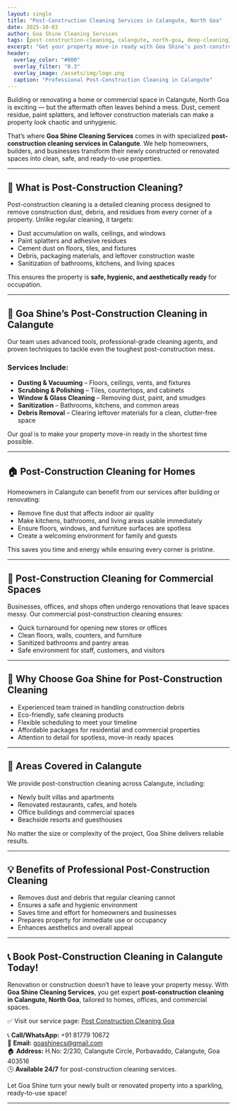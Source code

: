 ```yaml
---
layout: single
title: "Post-Construction Cleaning Services in Calangute, North Goa"
date: 2025-10-03
author: Goa Shine Cleaning Services
tags: [post-construction-cleaning, calangute, north-goa, deep-cleaning]
excerpt: "Get your property move-in ready with Goa Shine’s post-construction cleaning services in Calangute, North Goa — removing dust, debris, and construction residues efficiently."
header:
  overlay_color: "#000"
  overlay_filter: "0.3"
  overlay_image: /assets/img/logo.png
  caption: "Professional Post-Construction Cleaning in Calangute"
---
```


Building or renovating a home or commercial space in Calangute, North Goa is exciting — but the aftermath often leaves behind a mess. Dust, cement residue, paint splatters, and leftover construction materials can make a property look chaotic and unhygienic.  

That’s where **Goa Shine Cleaning Services** comes in with specialized **post-construction cleaning services in Calangute**. We help homeowners, builders, and businesses transform their newly constructed or renovated spaces into clean, safe, and ready-to-use properties.

---

## 🧹 What is Post-Construction Cleaning?
Post-construction cleaning is a detailed cleaning process designed to remove construction dust, debris, and residues from every corner of a property. Unlike regular cleaning, it targets:  
- Dust accumulation on walls, ceilings, and windows  
- Paint splatters and adhesive residues  
- Cement dust on floors, tiles, and fixtures  
- Debris, packaging materials, and leftover construction waste  
- Sanitization of bathrooms, kitchens, and living spaces  

This ensures the property is **safe, hygienic, and aesthetically ready** for occupation.

---

## 🌟 Goa Shine’s Post-Construction Cleaning in Calangute
Our team uses advanced tools, professional-grade cleaning agents, and proven techniques to tackle even the toughest post-construction mess.  

### Services Include:
- **Dusting & Vacuuming** – Floors, ceilings, vents, and fixtures  
- **Scrubbing & Polishing** – Tiles, countertops, and cabinets  
- **Window & Glass Cleaning** – Removing dust, paint, and smudges  
- **Sanitization** – Bathrooms, kitchens, and common areas  
- **Debris Removal** – Clearing leftover materials for a clean, clutter-free space  

Our goal is to make your property move-in ready in the shortest time possible.

---

## 🏠 Post-Construction Cleaning for Homes
Homeowners in Calangute can benefit from our services after building or renovating:  
- Remove fine dust that affects indoor air quality  
- Make kitchens, bathrooms, and living areas usable immediately  
- Ensure floors, windows, and furniture surfaces are spotless  
- Create a welcoming environment for family and guests  

This saves you time and energy while ensuring every corner is pristine.

---

## 🏢 Post-Construction Cleaning for Commercial Spaces
Businesses, offices, and shops often undergo renovations that leave spaces messy. Our commercial post-construction cleaning ensures:  
- Quick turnaround for opening new stores or offices  
- Clean floors, walls, counters, and furniture  
- Sanitized bathrooms and pantry areas  
- Safe environment for staff, customers, and visitors  

---

## 🚿 Why Choose Goa Shine for Post-Construction Cleaning
- Experienced team trained in handling construction debris  
- Eco-friendly, safe cleaning products  
- Flexible scheduling to meet your timeline  
- Affordable packages for residential and commercial properties  
- Attention to detail for spotless, move-in ready spaces  

---

## 📍 Areas Covered in Calangute
We provide post-construction cleaning across Calangute, including:  
- Newly built villas and apartments  
- Renovated restaurants, cafes, and hotels  
- Office buildings and commercial spaces  
- Beachside resorts and guesthouses  

No matter the size or complexity of the project, Goa Shine delivers reliable results.

---

## 💡 Benefits of Professional Post-Construction Cleaning
- Removes dust and debris that regular cleaning cannot  
- Ensures a safe and hygienic environment  
- Saves time and effort for homeowners and businesses  
- Prepares property for immediate use or occupancy  
- Enhances aesthetics and overall appeal  

---

## 📞 Book Post-Construction Cleaning in Calangute Today!
Renovation or construction doesn’t have to leave your property messy. With **Goa Shine Cleaning Services**, you get expert **post-construction cleaning in Calangute, North Goa**, tailored to homes, offices, and commercial spaces.  

✅ Visit our service page: [Post Construction Cleaning Goa](https://www.goashinecs.com/post-construction-cleaning-goa.html)  

📞 **Call/WhatsApp:** +91 81779 10672  
📧 **Email:** goashinecs@gmail.com  
🏠 **Address:** H.No: 2/230, Calangute Circle, Porbavaddo, Calangute, Goa 403516  
🕒 **Available 24/7** for post-construction cleaning services.  

Let Goa Shine turn your newly built or renovated property into a sparkling, ready-to-use space!  

---
